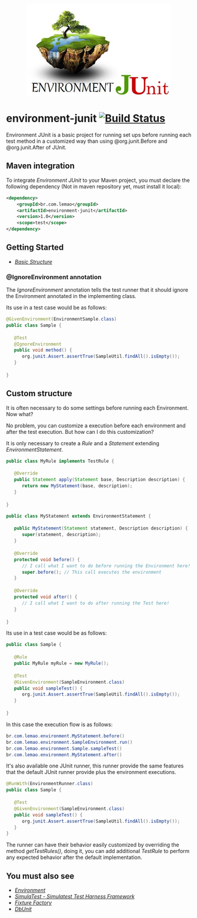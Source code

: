 <p align="center">
  <img src="https://github.com/angeliferreira/environment-junit/blob/master/environment-junit.jpg?raw=true"/>
</p>

# environment-junit [![Build Status](https://travis-ci.org/angeliferreira/environment-junit.png?branch=master)](https://travis-ci.org/angeliferreira/environment-junit)

Environment JUnit is a basic project for running set ups before running each test method in a customized way than using @org.junit.Before and @org.junit.After of JUnit.


## Maven integration

To integrate *Environment JUnit* to your Maven project, you must declare the following dependency (Not in maven repository yet, must install it local):

```xml
<dependency>
    <groupId>br.com.lemao</groupId>
    <artifactId>environment-junit</artifactId>
    <version>1.0</version>
    <scope>test</scope>
</dependency>
```

## Getting Started

* *_[Basic Structure](https://github.com/angeliferreira/environment#basic-structure)_*

### @IgnoreEnvironment annotation

The *IgnoreEnvironment* annotation tells the test runner that it should ignore the Environment annotated in the implementing class.

Its use in a test case would be as follows:

```java
@GivenEnvironment(EnvironmentSample.class)
public class Sample {

   @Test
   @IgnoreEnvironment
   public void method() {
      org.junit.Assert.assertTrue(SampleUtil.findAll().isEmpty());
   }

}
```

## Custom structure

It is often necessary to do some settings before running each Environment. Now what?

No problem, you can customize a execution before each environment and after the test execution. But how can I do this customization?

It is only necessary to create a *Rule* and a *Statement* extending *EnvironmentStatement*.

```java
public class MyRule implements TestRule {

   @Override
   public Statement apply(Statement base, Description description) {
      return new MyStatement(base, description);
   }

}
```

```java
public class MyStatement extends EnvironmentStatement {

   public MyStatement(Statement statement, Description description) {
      super(statement, description);
   }

   @Override
   protected void before() {
      // I call what I want to do before running the Environment here!
      super.before(); // This call executes the environment
   }

   @Override
   protected void after() {
      // I call what I want to do after running the Test here!
   }

}
```

Its use in a test case would be as follows:

```java
public class Sample {

   @Rule
   public MyRule myRule = new MyRule();

   @Test
   @GivenEnvironment(SampleEnvironment.class)
   public void sampleTest() {
      org.junit.Assert.assertTrue(SampleUtil.findAll().isEmpty());
   }

}
```

In this case the execution flow is as follows:

```java
br.com.lemao.environment.MyStatement.before()
br.com.lemao.environment.SampleEnvironment.run()
br.com.lemao.environment.Sample.sampleTest()
br.com.lemao.environment.MyStatement.after()
```

It's also available one JUnit runner, this runner provide the same features that the default JUnit runner provide plus the 
environment executions.   

```java
@RunWith(EnvironmentRunner.class)
public class Sample {

   @Test
   @GivenEnvironment(SampleEnvironment.class)
   public void sampleTest() {
      org.junit.Assert.assertTrue(SampleUtil.findAll().isEmpty());
   }
}
```

The runner can have their behavior easily customized by overriding the method *getTestRules()*, doing it, you can add additional
*TestRule* to perform any expected behavior after the default implementation.

## You must also see

* *_[Environment](https://github.com/angeliferreira/environment)_*
* *_[SimulaTest - Simulatest Test Harness Framework](https://github.com/gabrielsuch/simulatest)_*
* *_[Fixture Factory](https://github.com/six2six/fixture-factory)_*
* *_[DbUnit](http://dbunit.sourceforge.net/)_*
